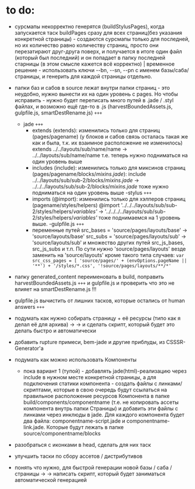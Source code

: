 # to do:

- сурсмапы некорректно генерятся (buildStylusPages), когда запускается таск buildPages сразу для всех страниц(без указания конкретной страницы) - создаются сурсмапы только для последней, но их количество равно количеству страниц, просто они перезатирают друг-друга поверх, и получается в итоге один файл (который был последний) и он попадает в папку последней старницы (в этом смысле кажется всё корректно) | временное решение - использовать ключи --bn, --sn, --pn с именем базы/саба/страницы, и генерить для каждой страницы отдельно.

- папки баз и сабов в source лежат внутри папки страниц - это неудобно, нужно вынести их на один уровень с pages. Но чтобы исправить - нужно будет переписать много путей в .jade / .styl файлах, и возможно ещё где-то в .js (harvestBoundedAssets.js, gulpfile.js, smartDestRename.js)  `+++`
  - jade  `+++`
    - extends (extends):
        изменились только для страниц (pages/pagename)
          (у блоков и сабов связь осталась такая же как и была, т.к. их взаимное расположение не изменилось)
        extends ../../layouts/sub/name/name -> ../../layouts/sub/name/name
        т.е. теперь нужно подниматься на один уровень выше
    - includes (include):
        изменились только для миксинов страниц (pages/pagename/blocks/_mixins.jade_):
        include ../../layouts/sub/sub-2/blocks/_mixins.jade_ -> ../../../layouts/sub/sub-2/blocks/_mixins.jade_
        тоже нужно подниматься на один уровень выше
  -stylus  `+++`
    - imports (@import):
        изменились только для хэлперов страниц (pagename/styles/helpers)
        @import '../../../layouts/sub/sub-2/styles/helpers/_variables'_ -> '../../../../layouts/sub/sub-2/styles/helpers/_variables'_
        тоже поднимаемся на 1 уровень выше.
  -gulpfile.js  `+++`
    - переменные путей
        src_bases = 'source/pages/layouts/base' -> 'source/layouts/base'
        src_subs = 'source/pages/layouts/sub' -> 'source/layouts/sub'
        и множество других путей
        src_js_bases, src_js_subs и т.п.
        По сути нужно 'source/pages/layouts' везде заменить на 'source/layouts'
        кроме такого типа случаев:
          `var src_css_pages = [
              'source/pages/' + (envOptions.pageName || '**') + '/styles/*.css',
              '!source/pages/layouts/**/*' `


- папку generated_content переименовать в build, поправить harvestBoundedAssets.js  `+++`
  и gulpfile.js и проверить что это не влияет на smartDestRename.js !!!

- gulpfile.js вычистить от лишних тасков, которые остались от human answers `+++`

- подумать как нужно собирать страницу + её ресурсы (типо как я делал её для архива) ->
-> и сделать скрипт, который будет это делать быстро и автоматически

- добавить rupture примеси, bem-jade и другие приблуды, из CSSSR-Generator'а

- подумать как можно использовать Компоненты
  - пока вариант 1 (тупой) - добавлять jade(html)-реализацию через include в
    нужном месте конкретной страницы, а для подключения статики компонента -
    создать файлы с линками/скриптами, которые в свою очередь будут ссылаться
    на правильное расположение ресурсов Компонента в папке build/components/componentname
    (т.е. не копировать ассеты компонента внутрь папки Страницы) и добавить эти файлы с
    линками через инклюды в jade. Для каждого компонента будет два файла:
    componentname-script.jade и componentname-link.jade. Которые будут лежать в
    папке source/componentname/blocks

- разобраться с иконками в head, сделать для них таск

- улучшить таски по сбору ассетов / дистрибутивов

- понять что нужно, для быстрой генерации новой базы / саба / страницы ->
-> написать скрипт, который будет заниматься автоматической генерацией

